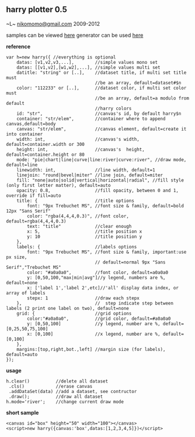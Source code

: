 harry plotter 0.5
-----------------
~L~ nikomomo@gmail.com 2009-2012

samples can be viewed [here](http://nikopol.github.com/Harry-Plotter/)
generator can be used [here](http://nikopol.github.com/Harry-Plotter/generator.html)

**reference**

	var h=new harry({ //everything is optional
		datas: [v1,v2,v3,...],        //simple values mono set
		datas: [[v1,v2],[w1,w2],...], //simple values multi set
		datitle: "string" or [..],    //dataset title, if multi set title must
		                              //be an array, default=dataset#$n
		color: "112233" or [..],      //dataset color, if multi set color must 
		                              //be an array, default=a modulo from default 
		                              //harry colors 
		id: "str",                    //canvas's id, by default harry$n
		container: "str/elem",	      //container where to append canvas,default=body
		canvas: "str/elem",           //canvas element, default=create it into container
		width: int,                   //canvas's width, default=container.width or 300
		height: int,                  //canvas's  height, default=container.height or 80
		mode: "pie|chart|line|curve|line:river|curve:river", //draw mode, default=line
		linewidth: int,               //line width, default=1
		linejoin: "round|bevel|miter" //line join, default=miter
		fill: "none|auto|solid|vertical|horizontal|radial", //fill style (only first letter matter), default=auto
		opacity: 0.8,                 //fill opacity, between 0 and 1, override if fill=auto
		title: {                      //title options
			font: "9px Trebuchet MS", //font size & family, default=bold 12px "Sans Serif"
			color: "rgba(4,4,4,0.3)", //font color, default=rgba(4,4,4,0.3)
			text: "title"             //clear enough
			x: 5,                     //title position x
			y: 10                     //title position y
		},
		labels: {                     //labels options
			font: "9px Trebuchet MS", //font size & family, important:use px size,
			                          // default=normal 9px "Sans Serif","Trebuchet MS"
			color: "#a0a0a0",         //font color, default=a0a0a0
			y: [0,50,100,"max|min|avg"]//y legend, numbers are %, default=none
			x: ['label 1','label 2',etc]//'all' display data index, or array of labels
			stepx: 1                  //draw each stepx
		},                            //  step indicate step between labels (2 print one label on two), default=none
		grid: {                       //grid options
			color:"#a0a0a0",          //grid color, default=#a0a0a0
			y: [0,50,100]             //y legend, number are %, default=[0,25,50,75,100]
			x: [0,100]                //x legend, number are %, default=[0,100]
		},
		margins:[top,right,bot.,left] //margin size (for labels), default=auto
	});

**usage**

	h.clear()          //delete all dataset
	 .cls()            //erase canvas
	 .addDataSet(data) //add a dataset, see contructor
	 .draw();          //draw all dataset 
	h.mode='river';    //change current draw mode

**short sample**

	<canvas id="box" height="50" width="100"></canvas>
	<script>new harry({canvas:'box',datas:[1,2,3,4,5]})</script>
